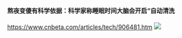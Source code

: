 #### 熬夜变傻有科学依据：科学家称睡眠时间大脑会开启“自动清洗
https://www.cnbeta.com/articles/tech/906481.htm
![](https://static.cnbetacdn.com/article/2019/11/080bcc2702903cb.gif)

